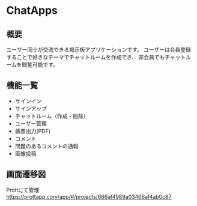 # ChatApps

## 概要

ユーザー同士が交流できる掲示板アプリケーションです。
ユーザーは会員登録することで好きなテーマでチャットルームを作成でき、
非会員でもチャットルームを閲覧可能です。

## 機能一覧

- サインイン
- サインアップ
- チャットルーム（作成・削除）
- ユーザー管理
- 帳票出力(PDF)
- コメント
- 問題のあるコメントの通報
- 画像投稿

## 画面遷移図

Prottにて管理
<https://prottapp.com/app/#/projects/666af4989a03466af4ab0c87>
